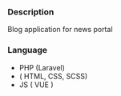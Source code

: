 ### Description
Blog application for news portal

### Language
- PHP (Laravel)
- ( HTML, CSS,  SCSS)
- JS ( VUE )